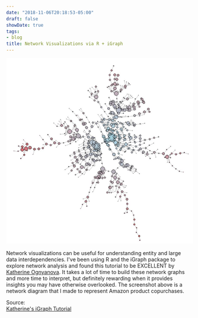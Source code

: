 ```yaml
---
date: "2018-11-06T20:18:53-05:00"
draft: false
showDate: true
tags:
- blog
title: Network Visualizations via R + iGraph
---
```


![](https://raw.githubusercontent.com/JavOrraca/Home/gh-pages/assets/img/Capture.JPG)

Network visualizations can be useful for understanding entity and large data interdependencies. I've been using R and the iGraph package to explore network analysis and found this tutorial to be EXCELLENT by [Katherine Ognyanova](https://www.linkedin.com/in/kateno/). It takes a lot of time to build these network graphs and more time to interpret, but definitely rewarding when it provides insights you may have otherwise overlooked. The screenshot above is a network diagram that I made to represent Amazon product copurchases.

Source:
<br/>[Katherine's iGraph Tutorial](http://kateto.net/networks-r-igraph)
